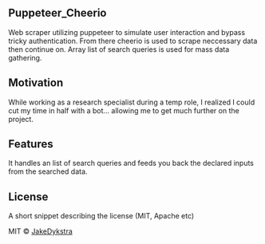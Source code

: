 ## Puppeteer_Cheerio
Web scraper utilizing puppeteer to simulate user interaction and bypass tricky authentication. From there cheerio is used to scrape neccessary data then continue on. Array list of search queries is used for mass data gathering.

## Motivation
While working as a research specialist during a temp role, I realized I could cut my time in half with a bot... allowing me to get much further on the project. 

## Features
It handles an list of search queries and feeds you back the declared inputs from the searched data.

## License
A short snippet describing the license (MIT, Apache etc)

MIT © [JakeDykstra](https://github.com/JakeDykstra)
